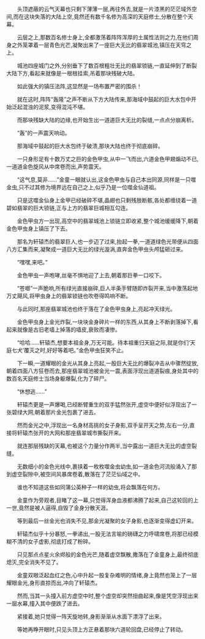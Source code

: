 
  头顶遮蔽的云气天幕也只剩下薄薄一层,再往外去,就是一片漆黑的茫茫域外空间,而在这块失落的大陆上空,竟然还有数千名修为高深的天庭修士,分散在整个天幕。

  云层之上,那数百名修士身上,全都激荡着阵阵浑厚的土属性法则之力,在他们周身之外笼罩着一层青色光芒,凝聚出来了一座巨大无比的翡翠城池,镇压在天穹之上。

  城池四座城门之外,分别垂下了数百根粗壮无比的翡翠锁链,一直延伸到了断裂大陆下方,看起来就像是一根根挂索,吊着那块残破大陆。

  如此强大的镇压法阵,这显然是一场布置严密的围杀！

  就在这时,阵阵“轰隆”之声不断从下方大陆传来,那海域中鼓起的巨大水包中开始泛起混浊的泥浆,变得混沌不堪。

  而那块残缺大陆的边缘,也开始生出一道道巨大无比的裂缝,一点点分崩离析。

  “轰”的一声震天响动。

  那海域中鼓起的巨大水包终于破溃,那块大陆也终于彻底崩碎。

  一只身形足有十数万丈之巨的金色甲虫,从中一飞而出,六道金色甲翅煽动不已,一道道金色旋风从中席卷而出,声势震天。

  “这气息,莫非……”金童一眼就认出,这金色甲虫与自己本出同源,同样是一只噬金虫,只不过其修为境界远在自己之上,似乎乃是一位噬金仙道祖。

  只是这噬金仙身上金甲已经破碎不堪,晶翅也只剩残肢断骸,各处都缠绕着一道碧如翡翠的巨大锁链,正与上方的翡翠巨城相互勾连。

  金色甲虫方一出现,高空中的翡翠城池上锁链立即收紧,整个城池缓缓降下,朝着金色甲虫身上镇压了下去。

  那名为轩辕杰的翡翠巨人,也一步迈了过来,抬起一拳,一道道绿色光带便从四面八方汇集而来,凝聚成一道巨大无比的绿光漩涡,直奔金色甲虫头颅猛砸过来。

  “嘿嘿,来吧。”

  金色甲虫一声咆哮,丝毫不惧地迎了上去,朝着那巨拳一口咬下。

  “苍啷”一声脆响,所有绿光直接崩碎,巨人半条手臂随即炸裂开来,当中激荡起地万丈飓风,将甲虫身上的翡翠锁链也吹卷得鸣响不断。

  与此同时,那座翡翠城池也终于落在了金色甲虫身上,亮起冲天绿光。

  金色甲虫身上金光炸裂,一块块金身碎片一样的东西,从其身上不断剥落掉下,看起来就像是古旧老墙上掉落的墙皮,衰败而凄惨。

  “哈哈……轩辕杰,想要本祖金身,万无可能。待本祖重归天庭之际,就是你们‘天庭七犬’覆灭之时,好好等着吧。”金色甲虫狂笑不止。

  下一瞬,一道耀眼的金光从其身上亮起,一股巨大无比的爆裂冲击从中骤然绽放,朝着四面八方狂卷而去,那座翡翠城池被金光一震,表面浮现出道道裂痕,身处其中的数百名天庭修士当场身躯爆裂,化为了碎尸。

  “休想逃……”

  轩辕杰更是一声爆喝,已经断臂重生的双手猛然张开,虚空中便好似浮现出了一张碧绿大网,朝着那片金光包裹了进去。

  然而金光之中,浮现出一名身材高挑的女子身影,双手呈开天之势,左右一分,直接将轩辕杰张开的大网和那座翡翠城市撕裂开来。

  就连那层残缺的天幕,也被这个力量分作两半,当中露出一道巨大无比的虚空裂缝。

  无数细小的金色光线中,裹挟着一枚枚噬金虫幼虫,如一道金色河流般涌入了那到虚空裂隙中,被空间风暴席卷着,散落在了茫茫仙域之中。

  谁也不知道这些如同蒲公英种子一样的幼虫,将会飘落在何方。

  金童作为旁观者,目睹了这一幕,只觉得浑身血液都沸腾了起来,自己这轮回的上一世,竟然是被人逼得,自毁了金身分散天涯。

  等到最后一丝金光也消失不见,那金光凝聚的女子身影,也逐渐变得虚幻开来。

  轩辕杰似乎十分暴怒,一拳递出,一股无法言喻的磅礴之力呼啸席卷,将那已经模糊不清的女子虚影,彻底打成了粉碎。

  只见那点点星火余烬般的金色光芒,随着虚空飘散,撒落在了金童身上,最终彻底熄灭,完全消失不见了。

  金童双眼泛起血红之色,心中升起一股复杂难明的情绪,身上竟然也笼上了一层耀眼金光,身形直掠而出,冲向了轩辕杰。

  然而,当其一头撞入前方虚空中时,整个虚空却突然扭曲起来,像是凭空浮现出来一层水幕,撞入其中便跌了进去。

  紧接着,她只觉得一阵天旋地转,身影渐渐从水面下漂浮了出来。

  等她再睁开眼时,只见头顶上方正悬着那块六道轮回盘,已经停止了转动。